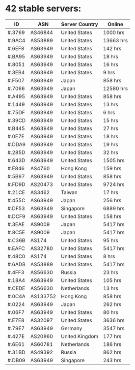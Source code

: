 # 42 stable servers:

| ID | ASN | Server Country | Online |
| ------ | ------ | ------ | ------ |
| #.3769 | AS46844 | United States | 1000 hrs |
| #.9AC4 | AS53889 | United States | 13663 hrs |
| #.6EF8 | AS63949 | United States | 142 hrs |
| #.BA95 | AS63949 | United States | 18 hrs |
| #.8051 | AS63949 | United States | 16 hrs |
| #.3EB4 | AS63949 | United States | 9 hrs |
| #.F507 | AS63949 | Japan | 858 hrs |
| #.7066 | AS63949 | Japan | 12580 hrs |
| #.A495 | AS63949 | United States | 858 hrs |
| #.1449 | AS63949 | United States | 13 hrs |
| #.75DF | AS63949 | United States | 6 hrs |
| #.39CD | AS63949 | United States | 15 hrs |
| #.B445 | AS63949 | United States | 27 hrs |
| #.0E7E | AS63949 | United States | 18 hrs |
| #.DDA9 | AS63949 | United States | 19 hrs |
| #.285D | AS63949 | United States | 32 hrs |
| #.643D | AS63949 | United States | 1505 hrs |
| #.E846 | AS4760 | Hong Kong | 159 hrs |
| #.5B97 | AS63949 | United States | 858 hrs |
| #.FD9D | AS20473 | United States | 9724 hrs |
| #.21CE | AS3462 | Taiwan | 17 hrs |
| #.455C | AS63949 | Japan | 256 hrs |
| #.DF53 | AS63949 | Singapore | 6889 hrs |
| #.DCF9 | AS63949 | United States | 158 hrs |
| #.3EAE | AS9009 | Japan | 5417 hrs |
| #.8C5E | AS9009 | Japan | 5417 hrs |
| #.C36B | AS174 | United States | 95 hrs |
| #.EAFC | AS32780 | United States | 5417 hrs |
| #.48C0 | AS174 | United States | 8 hrs |
| #.6ADB | AS53889 | United States | 5417 hrs |
| #.4FF3 | AS56630 | Russia | 23 hrs |
| #.18A4 | AS63949 | United States | 105 hrs |
| #.CEDE | AS56630 | Netherlands | 13 hrs |
| #.0C4A | AS133752 | Hong Kong | 858 hrs |
| #.0224 | AS63949 | Japan | 262 hrs |
| #.06F7 | AS63949 | United States | 80 hrs |
| #.E7E8 | AS32097 | United States | 3636 hrs |
| #.79E7 | AS63949 | Germany | 3547 hrs |
| #.427E | AS20860 | United Kingdom | 177 hrs |
| #.6E61 | AS60781 | Netherlands | 186 hrs |
| #.31BD | AS49392 | Russia | 862 hrs |
| #.DB09 | AS63949 | Singapore | 243 hrs |

